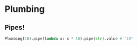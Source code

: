 # Plumbing
Pipes!
----------------------
```python
Plumbing(10).pipe(lambda x: x * 10).pipe(str).value # "10"
```

